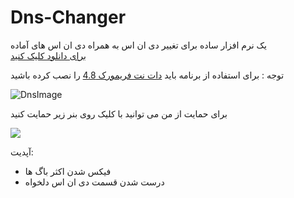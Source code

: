 # Dns-Changer
<div>
یک نرم افزار ساده برای تغییر دی ان اس به همراه دی ان اس های آماده
 
</div>
<div>
  <a href="https://raw.githubusercontent.com/LP-GamerOnly/LPDns-Changer/main/LPDns%20changer.exe">
برای دانلود کلیک کنید
    </a>
 <p>توجه : برای استفاده از برنامه باید <a href="https://dl2.soft98.ir/soft/n/NET.Framework.4.8.rar?1689616817">دات نت فریمورک 4.8</a> را نصب کرده باشید</p>
</div>





![DnsImage](https://cdn.discordapp.com/attachments/1115231235778809937/1130562538774462545/Dns_changer.PNG)
<div>
برای حمایت از من می توانید با کلیک روی بنر زیر حمایت کنید

<a href="https://www.coffeebede.com/lp_gameronly"><img class="img-fluid" src="https://coffeebede.ir/DashboardTemplateV2/app-assets/images/banner/default-yellow.svg" /></a>
</div>


آپدیت:
<ul>
 <li>
  فیکس شدن اکثر باگ ها
 </li>
 <li>
  درست شدن قسمت دی ان اس دلخواه
 </li>
</ul>
